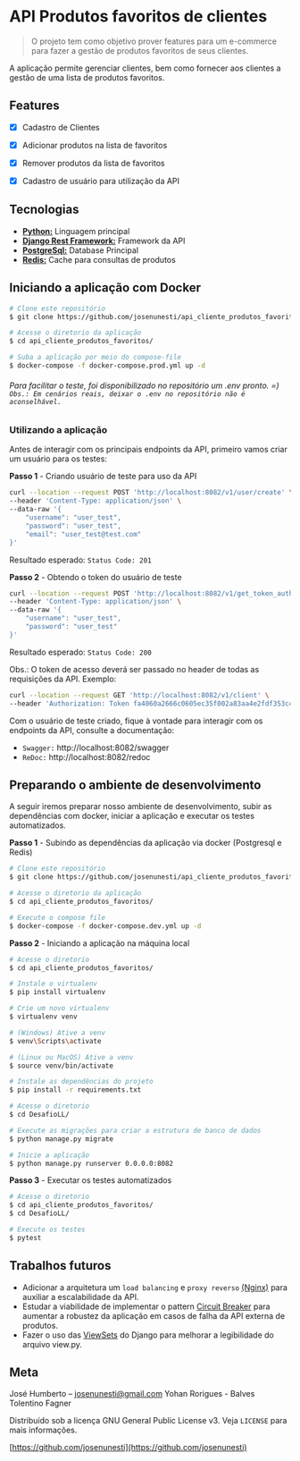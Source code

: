 # API Produtos favoritos de clientes
> O projeto tem como objetivo prover features para um e-commerce para fazer a gestão de produtos favoritos de seus clientes.


A aplicação permite gerenciar clientes, bem como fornecer aos clientes a gestão de uma lista de produtos favoritos.

## Features
- [x] Cadastro de Clientes
- [x] Adicionar produtos na lista de favoritos 
- [x] Remover produtos da lista de favoritos
- [x] Cadastro de usuário para utilização da API


## Tecnologias

- [**Python:**](https://www.python.org/) Linguagem principal
- [**Django Rest Framework:**](https://www.django-rest-framework.org/) Framework da API
- [**PostgreSql:**](https://www.postgresql.org/) Database Principal
- [**Redis:**](https://redis.io/) Cache para consultas de produtos

## Iniciando a aplicação com Docker

```sh
# Clone este repositório
$ git clone https://github.com/josenunesti/api_cliente_produtos_favoritos.git

# Acesse o diretorio da aplicação
$ cd api_cliente_produtos_favoritos/

# Suba a aplicação por meio do compose-file
$ docker-compose -f docker-compose.prod.yml up -d
```
###### Para facilitar o teste, foi disponibilizado no repositório um .env pronto. =) `Obs.: Em cenários reais, deixar o .env no repositório não é aconselhável.`

### Utilizando a aplicação

Antes de interagir com os principais endpoints da API, primeiro vamos criar um usuário para os testes:

**Passo 1** - Criando usuário de teste para uso da API
```sh
curl --location --request POST 'http://localhost:8082/v1/user/create' \
--header 'Content-Type: application/json' \
--data-raw '{
    "username": "user_test",
    "password": "user_test",
    "email": "user_test@test.com"
}'
```
Resultado esperado: `Status Code: 201`

**Passo 2** - Obtendo o token do usuário de teste
```sh
curl --location --request POST 'http://localhost:8082/v1/get_token_auth' \
--header 'Content-Type: application/json' \
--data-raw '{
    "username": "user_test",
    "password": "user_test"
}'
```
Resultado esperado: `Status Code: 200`

Obs.: O token de acesso deverá ser passado no header de todas as requisições da API. Exemplo:
```sh
curl --location --request GET 'http://localhost:8082/v1/client' \
--header 'Authorization: Token fa4060a2666c0605ec35f002a83aa4e2fdf353c4'
```

Com o usuário de teste criado, fique à vontade para interagir com os endpoints da API, consulte a documentação:

- `Swagger:` http://localhost:8082/swagger
- `ReDoc:` http://localhost:8082/redoc

## Preparando o ambiente de desenvolvimento

A seguir iremos preparar nosso ambiente de desenvolvimento, subir as dependências com docker, iniciar a aplicação e executar os testes automatizados. 

**Passo 1** - Subindo as dependências da aplicação via docker (Postgresql e Redis)
```sh
# Clone este repositório
$ git clone https://github.com/josenunesti/api_cliente_produtos_favoritos.git

# Acesse o diretorio da aplicação
$ cd api_cliente_produtos_favoritos/

# Execute o compose file
$ docker-compose -f docker-compose.dev.yml up -d
```

**Passo 2** - Iniciando a aplicação na máquina local
```sh
# Acesse o diretorio
$ cd api_cliente_produtos_favoritos/

# Instale o virtualenv
$ pip install virtualenv

# Crie um novo virtualenv
$ virtualenv venv

# (Windows) Ative a venv
$ venv\Scripts\activate

# (Linux ou MacOS) Ative a venv
$ source venv/bin/activate

# Instale as dependências do projeto
$ pip install -r requirements.txt

# Acesse o diretorio
$ cd DesafioLL/

# Execute as migrações para criar a estrutura de banco de dados
$ python manage.py migrate

# Inicie a aplicação
$ python manage.py runserver 0.0.0.0:8082
```

**Passo 3** - Executar os testes automatizados

```sh
# Acesse o diretorio
$ cd api_cliente_produtos_favoritos/
$ cd DesafioLL/

# Execute os testes
$ pytest
```

## Trabalhos futuros
- Adicionar a arquitetura um `load balancing` e `proxy reverso` [(Nginx)](https://www.nginx.com/) para auxiliar a escalabilidade da API.
- Estudar a viabilidade de implementar o pattern [Circuit Breaker](https://martinfowler.com/bliki/CircuitBreaker.html) para aumentar a robustez da aplicação em casos de falha da API externa de produtos.
- Fazer o uso das [ViewSets](https://www.django-rest-framework.org/api-guide/viewsets/) do Django para melhorar a legibilidade do arquivo view.py.  
## Meta

José Humberto – josenunesti@gmail.com
Yohan Rorigues - 
Balves
Tolentino
Fagner

Distribuído sob a licença GNU General Public License v3. Veja `LICENSE` para mais informações.

[https://github.com/josenunesti](https://github.com/josenunesti)